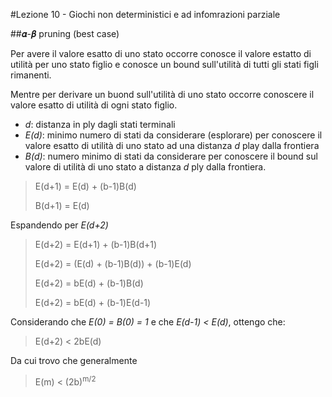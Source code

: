 #Lezione 10 - Giochi non deterministici e ad infomrazioni parziale

##𝜶-𝜷 pruning (best case)

Per avere il valore esatto di uno stato occorre conosce il valore estatto di utilità per uno stato figlio e conosce un bound sull'utilità di tutti gli stati figli rimanenti.

Mentre per derivare un buond sull'utilità di uno stato occorre conoscere il valore esatto di utilità di ogni stato figlio.


- *d*: distanza in ply dagli stati terminali
- *E(d)*: minimo numero di stati da considerare (esplorare) per conoscere il valore esatto di utilità di uno stato ad una distanza *d* play dalla frontiera
- *B(d)*: numero minimo di stati da considerare per conoscere il bound sul valore di utilità di uno stato a distanza *d* ply dalla frontiera.

> E(d+1) = E(d) + (b-1)B(d)
> 
> B(d+1) = E(d)

Espandendo per *E(d+2)*

> E(d+2) = E(d+1) + (b-1)B(d+1)
> 
> E(d+2) = (E(d) + (b-1)B(d)) + (b-1)E(d)
> 
> E(d+2) = bE(d) + (b-1)B(d)
> 
> E(d+2) = bE(d) + (b-1)E(d-1)

Considerando che *E(0) = B(0) = 1* e che *E(d-1) < E(d)*, ottengo che:

> E(d+2) < 2bE(d)

Da cui trovo che generalmente

> E(m) < (2b)<sup>m/2</sup> 

